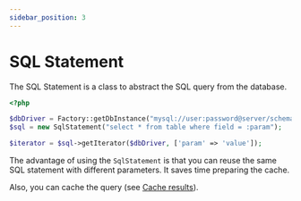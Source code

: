 ```yaml
---
sidebar_position: 3
---
```


# SQL Statement

The SQL Statement is a class to abstract the SQL query from the database.

```php
<?php

$dbDriver = Factory::getDbInstance("mysql://user:password@server/schema");
$sql = new SqlStatement("select * from table where field = :param");

$iterator = $sql->getIterator($dbDriver, ['param' => 'value']);
```

The advantage of using the `SqlStatement` is that you can reuse the same SQL statement with different parameters.
It saves time preparing the cache.

Also, you can cache the query (see [Cache results](cache.md)).

 

